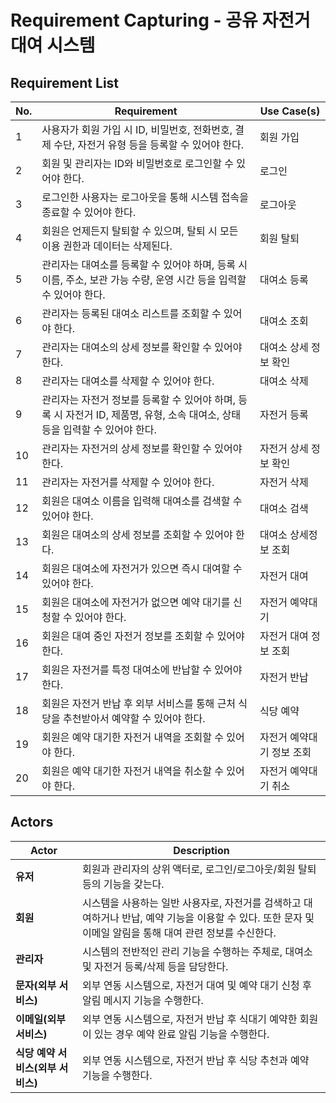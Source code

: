 # Requirement Capturing - 공유 자전거 대여 시스템

## Requirement List

| **No.** | **Requirement** | **Use Case(s)** |
|----|----------------------------------|----------------------------|
| 1 | 사용자가 회원 가입 시 ID, 비밀번호, 전화번호, 결제 수단, 자전거 유형 등을 등록할 수 있어야 한다. | 회원 가입 |
| 2 | 회원 및 관리자는 ID와 비밀번호로 로그인할 수 있어야 한다. | 로그인 |
| 3 | 로그인한 사용자는 로그아웃을 통해 시스템 접속을 종료할 수 있어야 한다. | 로그아웃 |
| 4 | 회원은 언제든지 탈퇴할 수 있으며, 탈퇴 시 모든 이용 권한과 데이터는 삭제된다. | 회원 탈퇴 |
| 5 | 관리자는 대여소를 등록할 수 있어야 하며, 등록 시 이름, 주소, 보관 가능 수량, 운영 시간 등을 입력할 수 있어야 한다. | 대여소 등록 |
| 6 | 관리자는 등록된 대여소 리스트를 조회할 수 있어야 한다. | 대여소 조회 |
| 7 | 관리자는 대여소의 상세 정보를 확인할 수 있어야 한다. | 대여소 상세 정보 확인 |
| 8 | 관리자는 대여소를 삭제할 수 있어야 한다. | 대여소 삭제 |
| 9 | 관리자는 자전거 정보를 등록할 수 있어야 하며, 등록 시 자전거 ID, 제품명, 유형, 소속 대여소, 상태 등을 입력할 수 있어야 한다. | 자전거 등록 |
| 10 | 관리자는 자전거의 상세 정보를 확인할 수 있어야 한다. | 자전거 상세 정보 확인 |
| 11 | 관리자는 자전거를 삭제할 수 있어야 한다. | 자전거 삭제 |
| 12 | 회원은 대여소 이름을 입력해 대여소를 검색할 수 있어야 한다. | 대여소 검색 |
| 13 | 회원은 대여소의 상세 정보를 조회할 수 있어야 한다. | 대여소 상세정보 조회 |
| 14 | 회원은 대여소에 자전거가 있으면 즉시 대여할 수 있어야 한다. | 자전거 대여 |
| 15 | 회원은 대여소에 자전거가 없으면 예약 대기를 신청할 수 있어야 한다. | 자전거 예약대기 |
| 16 | 회원은 대여 중인 자전거 정보를 조회할 수 있어야 한다. | 자전거 대여 정보 조회 |
| 17 | 회원은 자전거를 특정 대여소에 반납할 수 있어야 한다. | 자전거 반납 |
| 18 | 회원은 자전거 반납 후 외부 서비스를 통해 근처 식당을 추천받아서 예약할 수 있어야 한다. | 식당 예약 |
| 19 | 회원은 예약 대기한 자전거 내역을 조회할 수 있어야 한다. | 자전거 예약대기 정보 조회 |
| 20 | 회원은 예약 대기한 자전거 내역을 취소할 수 있어야 한다. | 자전거 예약대기 취소 |


## Actors

| **Actor**       | **Description** |
|-----------------|------------------|
| **유저** | 회원과 관리자의 상위 액터로, 로그인/로그아웃/회원 탈퇴 등의 기능을 갖는다. |
| **회원** | 시스템을 사용하는 일반 사용자로, 자전거를 검색하고 대여하거나 반납, 예약 기능을 이용할 수 있다. 또한 문자 및 이메일 알림을 통해 대여 관련 정보를 수신한다. |
| **관리자** | 시스템의 전반적인 관리 기능을 수행하는 주체로, 대여소 및 자전거 등록/삭제 등을 담당한다. |
| **문자(외부 서비스)** | 외부 연동 시스템으로, 자전거 대여 및 예약 대기 신청 후 알림 메시지 기능을 수행한다. |
| **이메일(외부 서비스)** | 외부 연동 시스템으로, 자전거 반납 후 식대기 예약한 회원이 있는 경우 예약 완료 알림 기능을 수행한다. |
| **식당 예약 서비스(외부 서비스)** | 외부 연동 시스템으로, 자전거 반납 후 식당 추천과 예약 기능을 수행한다. |